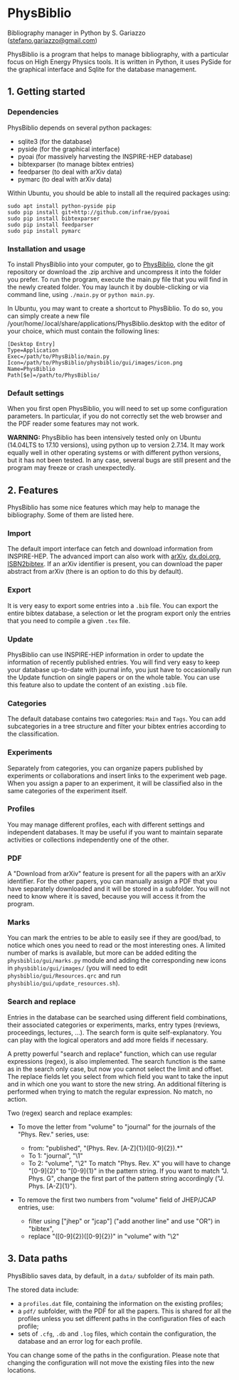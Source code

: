 # PhysBiblio
Bibliography manager in Python
by S. Gariazzo (stefano.gariazzo@gmail.com)

PhysBiblio is a program that helps to manage bibliography, with a particular focus on High Energy Physics tools.
It is written in Python, it uses PySide for the graphical interface and Sqlite for the database management.

## 1. Getting started

### Dependencies
PhysBiblio depends on several python packages:
* sqlite3 (for the database)
* pyside (for the graphical interface)
* pyoai	(for massively harvesting the INSPIRE-HEP database)
* bibtexparser (to manage bibtex entries)
* feedparser (to deal with arXiv data)
* pymarc (to deal with arXiv data)

Within Ubuntu, you should be able to install all the required packages using:
```
sudo apt install python-pyside pip
sudo pip install git+http://github.com/infrae/pyoai
sudo pip install bibtexparser
sudo pip install feedparser
sudo pip install pymarc
```

### Installation and usage
To install PhysBiblio into your computer, go to [PhysBiblio](https://github.com/steog88/physBiblio), clone the git repository or download the .zip archive and uncompress it into the folder you prefer.
To run the program, execute the main.py file that you will find in the newly created folder.
You may launch it by double-clicking or via command line, using `./main.py` or `python main.py`.

In Ubuntu, you may want to create a shortcut to PhysBiblio.
To do so, you can simply create a new file /your/home/.local/share/applications/PhysBiblio.desktop with the editor of your choice, which must contain the following lines:
```
[Desktop Entry]
Type=Application
Exec=/path/to/PhysBiblio/main.py
Icon=/path/to/PhysBiblio/physbiblio/gui/images/icon.png
Name=PhysBiblio
Path[$e]=/path/to/PhysBiblio/
```

### Default settings
When you first open PhysBiblio, you will need to set up some configuration parameters.
In particular, if you do not correctly set the web browser and the PDF reader some features may not work.

**WARNING:**
PhysBiblio has been intensively tested only on Ubuntu (14.04LTS to 17.10 versions), using python up to version 2.7.14.
It may work equally well in other operating systems or with different python versions, but it has not been tested.
In any case, several bugs are still present and the program may freeze or crash unexpectedly.

## 2. Features
PhysBiblio has some nice features which may help to manage the bibliography. Some of them are listed here.

### Import
The default import interface can fetch and download information from INSPIRE-HEP.
The advanced import can also work with [arXiv](www.arxiv.org), [dx.doi.org](dx.doi.org), [ISBN2bibtex](http://www.ebook.de/de/tools/isbn2bibtex).
If an arXiv identifier is present, you can download the paper abstract from arXiv (there is an option to do this by default).

### Export
It is very easy to export some entries into a `.bib` file.
You can export the entire bibtex database, a selection or let the program export only the entries that you need to compile a given `.tex` file.

### Update
PhysBiblio can use INSPIRE-HEP information in order to update the information of recently published entries.
You will find very easy to keep your database up-to-date with journal info, you just have to occasionally run the Update function on single papers or on the whole table.
You can use this feature also to update the content of an existing `.bib` file.

### Categories
The default database contains two categories: `Main` and `Tags`. You can add subcategories in a tree structure and filter your bibtex entries according to the classification.

### Experiments
Separately from categories, you can organize papers published by experiments or collaborations and insert links to the experiment web page.
When you assign a paper to an experiment, it will be classified also in the same categories of the experiment itself.

### Profiles
You may manage different profiles, each with different settings and independent databases.
It may be useful if you want to maintain separate activities or collections independently one of the other.

### PDF
A "Download from arXiv" feature is present for all the papers with an arXiv identifier.
For the other papers, you can manually assign a PDF that you have separately downloaded and it will be stored in a subfolder.
You will not need to know where it is saved, because you will access it from the program.

### Marks
You can mark the entries to be able to easily see if they are good/bad, to notice which ones you need to read or the most interesting ones.
A limited number of marks is available, but more can be added editing the `physbiblio/gui/marks.py` module and adding the corresponding new icons in `physbiblio/gui/images/`
(you will need to edit `physbiblio/gui/Resources.qrc` and run `physbiblio/gui/update_resources.sh`).

### Search and replace
Entries in the database can be searched using different field combinations, their associated categories or experiments, marks, entry types (reviews, proceedings, lectures, ...).
The search form is quite self-explanatory.
You can play with the logical operators and add more fields if necessary.

A pretty powerful "search and replace" function, which can use regular expressions (regex), is also implemented.
The search function is the same as in the search only case, but now you cannot select the limit and offset.
The replace fields let you select from which field you want to take the input and in which one you want to store the new string.
An additional filtering is performed when trying to match the regular expression. No match, no action.

Two (regex) search and replace examples:

* To move the letter from "volume" to "journal" for the journals of the "Phys. Rev." series, use:
  - from: "published", "(Phys. Rev. [A-Z]{1})([0-9]{2}).*"
  - To 1: "journal", "\1"
  - To 2: "volume", "\2"
  To match "Phys. Rev. X" you will have to change "[0-9]{2}" to "[0-9]{1}" in the pattern string.
  If you want to match "J. Phys. G", change the first part of the pattern string accordingly ("J. Phys. [A-Z]{1}").

* To remove the first two numbers from "volume" field of JHEP/JCAP entries, use:
  - filter using ["jhep" or "jcap"] ("add another line" and use "OR") in "bibtex",
  - replace "([0-9]{2})([0-9]{2})" in "volume" with "\2"

## 3. Data paths
PhysBiblio saves data, by default, in a `data/` subfolder of its main path.

The stored data include:
* a `profiles.dat` file, containing the information on the existing profiles;
* a `pdf/` subfolder, with the PDF for all the papers. This is shared for all the profiles unless you set different paths in the configuration files of each profile;
* sets of `.cfg`, `.db` and `.log` files, which contain the configuration, the database and an error log for each profile.

You can change some of the paths in the configuration.
Please note that changing the configuration will not move the existing files into the new locations.


